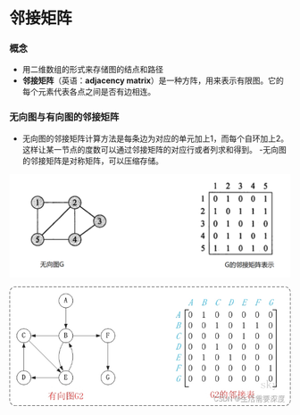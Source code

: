 


# 邻接矩阵

### 概念
- 用二维数组的形式来存储图的结点和路径
- **邻接矩阵**（英语：**adjacency matrix**）是一种方阵，用来表示有限图。它的每个元素代表各点之间是否有边相连。

### 无向图与有向图的邻接矩阵
- 无向图的邻接矩阵计算方法是每条边为对应的单元加上1，而每个自环加上2。这样让某一节点的度数可以通过邻接矩阵的对应行或者列求和得到。
-无向图的邻接矩阵是对称矩阵，可以压缩存储。 

![输入图片说明](/imgs/2025-07-03/PxhOPcQXAnnsl0HI.png) 

![输入图片说明](/imgs/2025-07-03/cw6opzBQ665KIkSh.png)

<!--stackedit_data:
eyJoaXN0b3J5IjpbLTYwMTEyOTE3MSwtNzgxMzYyMjgyLC0xNj
k1MjMzMDY0LC05NzE5NjY3MzcsNDQwOTA1NjE5XX0=
-->